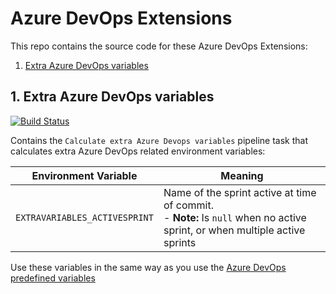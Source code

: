 # Azure DevOps Extensions
This repo contains the source code for these Azure DevOps Extensions:
1. [Extra Azure DevOps variables](#Extra-Azure-DevOps-variables)

## 1. Extra Azure DevOps variables
[![Build Status](https://dev.azure.com/florisdevreese/Azure%20Devops%20Extensions/_apis/build/status/FlorisDevreese.Azure-DevOps-Extensions?branchName=master)](https://dev.azure.com/florisdevreese/Azure%20Devops%20Extensions/_build/latest?definitionId=2&branchName=master)

Contains the `Calculate extra Azure Devops variables` pipeline task that calculates extra Azure DevOps related environment variables:

| Environment Variable | Meaning |
|-|-|
| `EXTRAVARIABLES_ACTIVESPRINT` | Name of the sprint active at time of commit.<br> - **Note:** Is `null` when no active sprint, or when multiple active sprints|


Use these variables in the same way as you use the [Azure DevOps predefined variables](https://docs.microsoft.com/en-us/azure/devops/pipelines/build/variables)